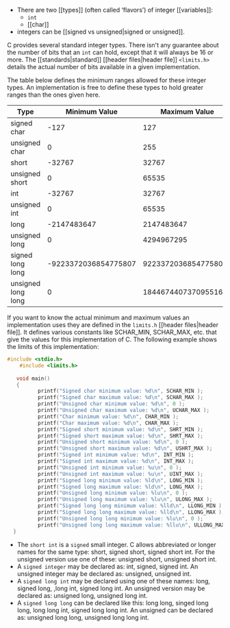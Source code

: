 - There are two [[types]] (often called ‘flavors’) of integer [[variables]]:
	- `int`
	- [[char]]
- integers can be [[signed vs unsigned|signed or unsigned]].

C provides several standard integer types. There isn't any guarantee about the number of bits that an `int` can hold, except that it will always be 16 or more. The [[standards|standard]] [[header files|header file]] `<limits.h>` details the actual number of bits available in a given implementation.

The table below defines the minimum ranges allowed for these integer types. An implementation is free to define these types to hold greater ranges than the ones given here.

| Type               | Minimum Value        | Maximum Value        |
| ------------------ | -------------------- | -------------------- |
| signed char        | -127                 | 127                  |
| unsigned char      | 0                    | 255                  |
| short              | -32767               | 32767                |
| unsigned short     | 0                    | 65535                |
| int                | -32767               | 32767                |
| unsigned int       | 0                    | 65535                |
| long               | -2147483647          | 2147483647           |
| unsigned long      | 0                    | 4294967295           |
| signed long long   | -9223372036854775807 | 9223372036854775807  |
| unsigned long long | 0                    | 18446744073709551615 |

If you want to know the actual minimum and maximum values an implementation uses they are defined in the `limits.h` [[header files|header file]]. It defines various constants like SCHAR_MIN, SCHAR_MAX, etc. that give the values for this implementation of C. The following example shows the limits of this implementation:

```C
#include <stdio.h>
    #include <limits.h>
 
   void main()
   {
          printf("Signed char minimum value: %d\n", SCHAR_MIN );
          printf("Signed char maximum value: %d\n", SCHAR_MAX );
          printf("Unsigned char minimum value: %d\n", 0 );
          printf("Unsigned char maximum value: %d\n", UCHAR_MAX );
          printf("Char minimum value: %d\n", CHAR_MIN );
          printf("Char maximum value: %d\n", CHAR_MAX );
          printf("Signed short minimum value: %d\n", SHRT_MIN );
          printf("Signed short maximum value: %d\n", SHRT_MAX );
          printf("Unsigned short minimum value: %d\n", 0 );
          printf("Unsigned short maximum value: %d\n", USHRT_MAX );
          printf("Signed int minimum value: %d\n", INT_MIN );
          printf("Signed int maximum value: %d\n", INT_MAX );
          printf("Unsigned int minimum value: %u\n", 0 );
          printf("Unsigned int maximum value: %u\n", UINT_MAX );
          printf("Signed long minimum value: %ld\n", LONG_MIN );
          printf("Signed long maximum value: %ld\n", LONG_MAX );
          printf("Unsigned long minimum value: %lu\n", 0 );
          printf("Unsigned long maximum value: %lu\n", ULONG_MAX );
          printf("Signed long long minimum value: %lld\n", LLONG_MIN );
          printf("Signed long long maximum value: %lld\n", LLONG_MAX );
          printf("Unsigned long long minimum value: %lu\n", 0 );
          printf("Unsigned long long maximum value: %llu\n", ULLONG_MAX );
  }
```

- The `short int` is a `signed` small integer. C allows abbreviated or longer names for the same type: short, signed short, signed short int. For the unsigned version use one of these: unsigned short, unsigned short int.
- A `signed integer` may be declared as: int, signed, signed int. An unsigned integer may be declared as: unsigned, unsigned int.
- A `signed long int` may be declared using one of these names: long, signed long, ,long int, signed long int. An unsigned version may be declared as: unsigned long, unsigned long int.
- A `signed long long` can be declared like this: long long, singed long long, long long int, signed long long int. An unsigned can be declared as: unsigned long long, unsigned long long int.



